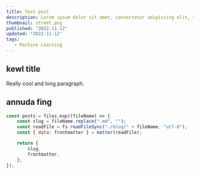 ```yaml
---
title: Test post
description: Lorem ipsum dolor sit amet, consectetur adipiscing elit, sed do eiusmod tempor incididunt ut labore et dolore magna aliqua. Ut enim ad minim veniam, quis nostrud exercitation.
thumbnail: street.png
published: "2022-11-12"
updated: "2022-11-12"
tags:
   - Machine Learning
---
```


## kewl title

Really cool and long paragraph.

## annuda fing

```js
const posts = files.map((fileName) => {
	const slug = fileName.replace(".md", "");
	const readFile = fs.readFileSync("./blog/" + fileName, "utf-8");
	const { data: frontmatter } = matter(readFile);

	return {
		slug,
		frontmatter,
	};
});
```
